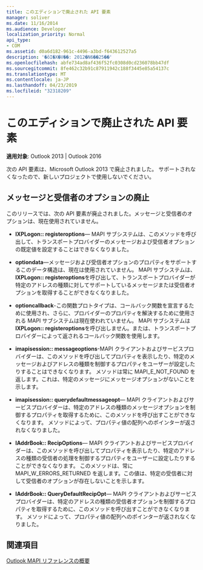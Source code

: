 ```yaml
---
title: このエディションで廃止された API 要素
manager: soliver
ms.date: 11/16/2014
ms.audience: Developer
localization_priority: Normal
api_type:
- COM
ms.assetid: d0a6d182-961c-4496-a3bd-f643612527a5
description: '�ŏI�X�V��: 2012�N6��25��'
ms.openlocfilehash: abfe734ad8af436f52fc0308d0cd236078bb47df
ms.sourcegitcommit: 8fe462c32b91c87911942c188f3445e85a54137c
ms.translationtype: MT
ms.contentlocale: ja-JP
ms.lasthandoff: 04/23/2019
ms.locfileid: "32318209"
---
```

# <a name="api-elements-deprecated-in-this-edition"></a>このエディションで廃止された API 要素

  
  
**適用対象**: Outlook 2013 | Outlook 2016 
  
次の API 要素は、Microsoft Outlook 2013 で廃止されました。 サポートされなくなったので、新しいプロジェクトで使用しないでください。
  
## <a name="deprecation-of-message-and-recipient-options"></a>メッセージと受信者のオプションの廃止

このリリースでは、次の API 要素が廃止されました。メッセージと受信者のオプションは、現在使用されていません。
  
- **IXPLogon:: registeroptions**— MAPI サブシステムは、このメソッドを呼び出して、トランスポートプロバイダーのメッセージおよび受信者オプションの既定値を設定することはできなくなりました。
    
- **optiondata**—メッセージおよび受信者オプションのプロパティをサポートするこのデータ構造は、現在は使用されていません。 MAPI サブシステムは、 **IXPLogon:: registeroptions**を呼び出して、トランスポートプロバイダーが特定のアドレスの種類に対してサポートしているメッセージまたは受信者オプションを取得することができなくなりました。 
    
- **optioncallback**-この関数プロトタイプは、コールバック関数を宣言するために使用され、さらに、プロバイダーのプロパティを解決するために使用される MAPI サブシステムは現在使われていません。 MAPI サブシステムは**IXPLogon:: registeroptions**を呼び出しません。または、トランスポートプロバイダーによって返されるコールバック関数を使用します。 
    
- **imapisession:: messageoptions**-MAPI クライアントおよびサービスプロバイダーは、このメソッドを呼び出してプロパティを表示したり、特定のメッセージおよびアドレスの種類を制御するプロパティをユーザーが設定したりすることはできなくなります。 メソッドは常に MAPI_E_NOT_FOUND を返します。これは、特定のメッセージにメッセージオプションがないことを示します。
    
- **imapisession:: querydefaultmessageopt**— MAPI クライアントおよびサービスプロバイダーは、特定のアドレスの種類のメッセージオプションを制御するプロパティを取得するために、このメソッドを呼び出すことができなくなります。 メソッドによって、プロパティ値の配列へのポインターが返されなくなりました。
    
- **IAddrBook:: RecipOptions**— MAPI クライアントおよびサービスプロバイダーは、このメソッドを呼び出してプロパティを表示したり、特定のアドレスの種類の受信者の処理を制御するプロパティをユーザーに設定したりすることができなくなります。 このメソッドは、常に MAPI_W_ERRORS_RETURNED を返します。この値は、特定の受信者に対して受信者のオプションが存在しないことを示します。
    
- **IAddrBook:: QueryDefaultRecipOpt**— MAPI クライアントおよびサービスプロバイダーは、特定のアドレスの種類の受信者オプションを制御するプロパティを取得するために、このメソッドを呼び出すことができなくなります。 メソッドによって、プロパティ値の配列へのポインターが返されなくなりました。
    
## <a name="see-also"></a>関連項目



[Outlook MAPI リファレンスの概要](getting-started-with-the-outlook-mapi-reference.md)

